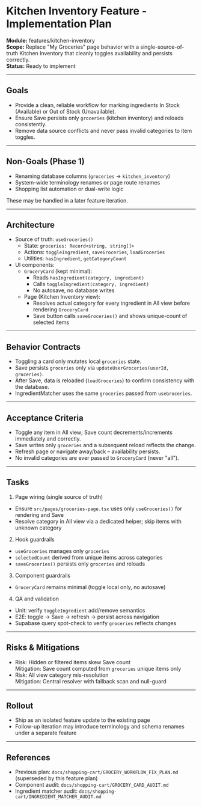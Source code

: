 # Kitchen Inventory Feature - Implementation Plan

**Module:** features/kitchen-inventory  
**Scope:** Replace "My Groceries" page behavior with a single-source-of-truth Kitchen Inventory that cleanly toggles availability and persists correctly.  
**Status:** Ready to implement

---

## Goals

- Provide a clean, reliable workflow for marking ingredients In Stock (Available) or Out of Stock (Unavailable).
- Ensure Save persists only `groceries` (kitchen inventory) and reloads consistently.
- Remove data source conflicts and never pass invalid categories to item toggles.

---

## Non-Goals (Phase 1)

- Renaming database columns (`groceries` → `kitchen_inventory`)
- System-wide terminology renames or page route renames
- Shopping list automation or dual-write logic

These may be handled in a later feature iteration.

---

## Architecture

- Source of truth: `useGroceries()`
  - State: `groceries: Record<string, string[]>`
  - Actions: `toggleIngredient`, `saveGroceries`, `loadGroceries`
  - Utilities: `hasIngredient`, `getCategoryCount`
- UI components:
  - `GroceryCard` (kept minimal):
    - Reads `hasIngredient(category, ingredient)`
    - Calls `toggleIngredient(category, ingredient)`
    - No autosave, no database writes
  - Page (Kitchen Inventory view):
    - Resolves actual category for every ingredient in All view before rendering `GroceryCard`
    - Save button calls `saveGroceries()` and shows unique-count of selected items

---

## Behavior Contracts

- Toggling a card only mutates local `groceries` state.
- Save persists `groceries` only via `updateUserGroceries(userId, groceries)`.
- After Save, data is reloaded (`loadGroceries`) to confirm consistency with the database.
- IngredientMatcher uses the same `groceries` passed from `useGroceries`.

---

## Acceptance Criteria

- Toggle any item in All view; Save count decrements/increments immediately and correctly.
- Save writes only `groceries` and a subsequent reload reflects the change.
- Refresh page or navigate away/back – availability persists.
- No invalid categories are ever passed to `GroceryCard` (never "all").

---

## Tasks

1. Page wiring (single source of truth)

- Ensure `src/pages/groceries-page.tsx` uses only `useGroceries()` for rendering and Save
- Resolve category in All view via a dedicated helper; skip items with unknown category

2. Hook guardrails

- `useGroceries` manages only `groceries`
- `selectedCount` derived from unique items across categories
- `saveGroceries()` persists only `groceries` and reloads

3. Component guardrails

- `GroceryCard` remains minimal (toggle local only, no autosave)

4. QA and validation

- Unit: verify `toggleIngredient` add/remove semantics
- E2E: toggle → Save → refresh → persist across navigation
- Supabase query spot-check to verify `groceries` reflects changes

---

## Risks & Mitigations

- Risk: Hidden or filtered items skew Save count  
  Mitigation: Save count computed from `groceries` unique items only
- Risk: All view category mis-resolution  
  Mitigation: Central resolver with fallback scan and null-guard

---

## Rollout

- Ship as an isolated feature update to the existing page
- Follow-up iteration may introduce terminology and schema renames under a separate feature

---

## References

- Previous plan: `docs/shopping-cart/GROCERY_WORKFLOW_FIX_PLAN.md` (superseded by this feature plan)
- Component audit: `docs/shopping-cart/GROCERY_CARD_AUDIT.md`
- Ingredient matcher audit: `docs/shopping-cart/INGREDIENT_MATCHER_AUDIT.md`
